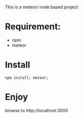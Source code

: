 This is a meteor/ node based project 

# Requirement:
- npm
- meteor

# Install
```
npm install; meteor;
```

# Enjoy
browse to http://localhost:3000

